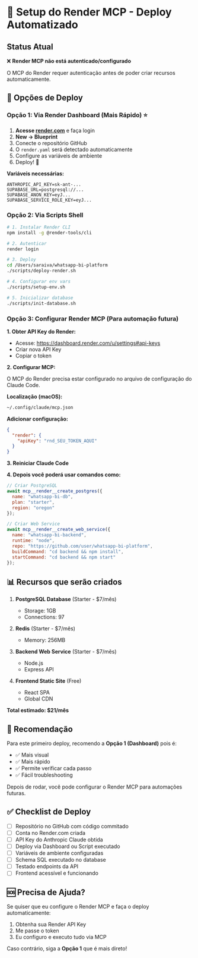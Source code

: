 # 🔧 Setup do Render MCP - Deploy Automatizado

## Status Atual

❌ **Render MCP não está autenticado/configurado**

O MCP do Render requer autenticação antes de poder criar recursos automaticamente.

## 🚀 Opções de Deploy

### Opção 1: Via Render Dashboard (Mais Rápido) ⭐

1. **Acesse [render.com](https://render.com)** e faça login
2. **New → Blueprint**
3. Conecte o repositório GitHub
4. O `render.yaml` será detectado automaticamente
5. Configure as variáveis de ambiente
6. Deploy! 🎉

**Variáveis necessárias:**
```
ANTHROPIC_API_KEY=sk-ant-...
SUPABASE_URL=postgresql://...
SUPABASE_ANON_KEY=eyJ...
SUPABASE_SERVICE_ROLE_KEY=eyJ...
```

### Opção 2: Via Scripts Shell

```bash
# 1. Instalar Render CLI
npm install -g @render-tools/cli

# 2. Autenticar
render login

# 3. Deploy
cd /Users/saraiva/whatsapp-bi-platform
./scripts/deploy-render.sh

# 4. Configurar env vars
./scripts/setup-env.sh

# 5. Inicializar database
./scripts/init-database.sh
```

### Opção 3: Configurar Render MCP (Para automação futura)

**1. Obter API Key do Render:**
- Acesse: https://dashboard.render.com/u/settings#api-keys
- Criar nova API Key
- Copiar o token

**2. Configurar MCP:**

O MCP do Render precisa estar configurado no arquivo de configuração do Claude Code.

**Localização (macOS):**
```bash
~/.config/claude/mcp.json
```

**Adicionar configuração:**
```json
{
  "render": {
    "apiKey": "rnd_SEU_TOKEN_AQUI"
  }
}
```

**3. Reiniciar Claude Code**

**4. Depois você poderá usar comandos como:**
```javascript
// Criar PostgreSQL
await mcp__render__create_postgres({
  name: "whatsapp-bi-db",
  plan: "starter",
  region: "oregon"
});

// Criar Web Service
await mcp__render__create_web_service({
  name: "whatsapp-bi-backend",
  runtime: "node",
  repo: "https://github.com/user/whatsapp-bi-platform",
  buildCommand: "cd backend && npm install",
  startCommand: "cd backend && npm start"
});
```

## 📊 Recursos que serão criados

1. **PostgreSQL Database** (Starter - $7/mês)
   - Storage: 1GB
   - Connections: 97
   
2. **Redis** (Starter - $7/mês)
   - Memory: 256MB
   
3. **Backend Web Service** (Starter - $7/mês)
   - Node.js
   - Express API
   
4. **Frontend Static Site** (Free)
   - React SPA
   - Global CDN

**Total estimado: $21/mês**

## 🎯 Recomendação

Para este primeiro deploy, recomendo a **Opção 1 (Dashboard)** pois é:
- ✅ Mais visual
- ✅ Mais rápido
- ✅ Permite verificar cada passo
- ✅ Fácil troubleshooting

Depois de rodar, você pode configurar o Render MCP para automações futuras.

## ✅ Checklist de Deploy

- [ ] Repositório no GitHub com código commitado
- [ ] Conta no Render.com criada
- [ ] API Key do Anthropic Claude obtida
- [ ] Deploy via Dashboard ou Script executado
- [ ] Variáveis de ambiente configuradas
- [ ] Schema SQL executado no database
- [ ] Testado endpoints da API
- [ ] Frontend acessível e funcionando

## 🆘 Precisa de Ajuda?

Se quiser que eu configure o Render MCP e faça o deploy automaticamente:

1. Obtenha sua Render API Key
2. Me passe o token
3. Eu configuro e executo tudo via MCP

Caso contrário, siga a **Opção 1** que é mais direto!